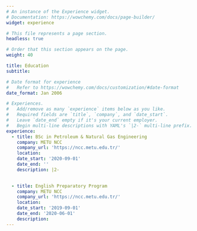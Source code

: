 ```yaml
---
# An instance of the Experience widget.
# Documentation: https://wowchemy.com/docs/page-builder/
widget: experience

# This file represents a page section.
headless: true

# Order that this section appears on the page.
weight: 40

title: Education
subtitle:

# Date format for experience
#   Refer to https://wowchemy.com/docs/customization/#date-format
date_format: Jan 2006

# Experiences.
#   Add/remove as many `experience` items below as you like.
#   Required fields are `title`, `company`, and `date_start`.
#   Leave `date_end` empty if it's your current employer.
#   Begin multi-line descriptions with YAML's `|2-` multi-line prefix.
experience:
  - title: BSc in Petroleum & Natural Gas Engineering
    company: METU NCC
    company_url: 'https://ncc.metu.edu.tr/'
    location: 
    date_start: '2020-09-01'
    date_end: ''
    description: |2-

        
  - title: English Preparatory Program
    company: METU NCC
    company_url: 'https://ncc.metu.edu.tr/'
    location: 
    date_start: '2019-09-01'
    date_end: '2020-06-01'
    description: 
---
```

